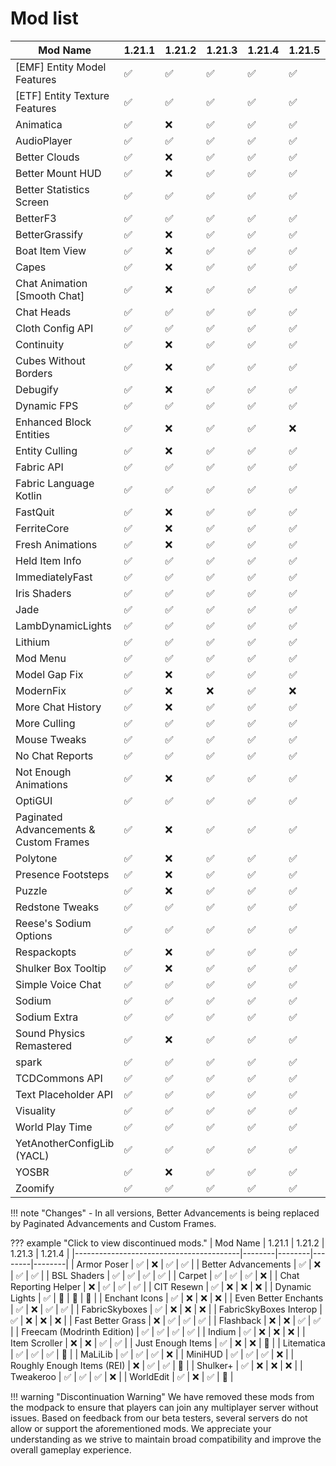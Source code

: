# Mod list

| Mod Name                                | 1.21.1 | 1.21.2 | 1.21.3 | 1.21.4 | 1.21.5 | 1.21.6 | 1.21.7 | 1.21.8 | 1.21.9 |
|-----------------------------------------|--------|--------|--------|--------|--------|--------|--------|--------|--------|
| [EMF] Entity Model Features             | ✅     | ✅     | ✅     | ✅     | ✅     | ✅     | ✅     | ✅     | ❌     |
| [ETF] Entity Texture Features           | ✅     | ✅     | ✅     | ✅     | ✅     | ✅     | ✅     | ✅     | ❌     |
| Animatica                               | ✅     | ❌     | ✅     | ✅     | ✅     | ✅     | ✅     | ✅     | ❌     |
| AudioPlayer                             | ✅     | ✅     | ✅     | ✅     | ✅     | ✅     | ✅     | ✅     | ✅     |
| Better Clouds                           | ✅     | ❌     | ✅     | ✅     | ✅     | ✅     | ✅     | ✅     | ❌     |
| Better Mount HUD                        | ✅     | ❌     | ✅     | ✅     | ✅     | ✅     | ✅     | ✅     | ❌     |
| Better Statistics Screen                | ✅     | ✅     | ✅     | ✅     | ✅     | ✅     | ✅     | ✅     | ❌     |
| BetterF3                                | ✅     | ✅     | ✅     | ✅     | ✅     | ✅     | ✅     | ✅     | ❌     |
| BetterGrassify                          | ✅     | ❌     | ✅     | ✅     | ✅     | ✅     | ✅     | ✅     | ✅     |
| Boat Item View                          | ✅     | ❌     | ✅     | ✅     | ✅     | ✅     | ✅     | ✅     | ❌     |
| Capes                                   | ✅     | ❌     | ✅     | ✅     | ✅     | ✅     | ✅     | ✅     | ✅     |
| Chat Animation [Smooth Chat]            | ✅     | ❌     | ✅     | ✅     | ✅     | ✅     | ✅     | ✅     | ❌     |
| Chat Heads                              | ✅     | ✅     | ✅     | ✅     | ✅     | ✅     | ✅     | ✅     | ✅     |
| Cloth Config API                        | ✅     | ✅     | ✅     | ✅     | ✅     | ✅     | ✅     | ✅     | ✅     |
| Continuity                              | ✅     | ❌     | ✅     | ✅     | ✅     | ✅     | ✅     | ✅     | ❌     |
| Cubes Without Borders                   | ✅     | ❌     | ✅     | ✅     | ✅     | ✅     | ✅     | ✅     | ❌     |
| Debugify                                | ✅     | ❌     | ✅     | ✅     | ✅     | ❌     | ✅     | ✅     | ❌     |
| Dynamic FPS                             | ✅     | ✅     | ✅     | ✅     | ✅     | ✅     | ✅     | ✅     | ✅     |
| Enhanced Block Entities                 | ✅     | ❌     | ✅     | ✅     | ❌     | ❌     | ❌     | ❌     | ❌     |
| Entity Culling                          | ✅     | ❌     | ✅     | ✅     | ✅     | ✅     | ✅     | ✅     | ❌     |
| Fabric API                              | ✅     | ✅     | ✅     | ✅     | ✅     | ✅     | ✅     | ✅     | ✅     |
| Fabric Language Kotlin                  | ✅     | ✅     | ✅     | ✅     | ✅     | ✅     | ✅     | ✅     | ✅     |
| FastQuit                                | ✅     | ❌     | ✅     | ✅     | ✅     | ✅     | ✅     | ✅     | ❌     |
| FerriteCore                             | ✅     | ❌     | ✅     | ✅     | ✅     | ✅     | ✅     | ✅     | ❌     |
| Fresh Animations                        | ✅     | ❌     | ✅     | ✅     | ✅     | ✅     | ✅     | ✅     | ❌     |
| Held Item Info                          | ✅     | ✅     | ✅     | ✅     | ✅     | ✅     | ✅     | ✅     | ❌     |
| ImmediatelyFast                         | ✅     | ✅     | ✅     | ✅     | ✅     | ✅     | ✅     | ✅     | ✅     |
| Iris Shaders                            | ✅     | ✅     | ✅     | ✅     | ✅     | ✅     | ✅     | ✅     | ✅     |
| Jade                                    | ✅     | ✅     | ✅     | ✅     | ✅     | ✅     | ✅     | ✅     | ✅     |
| LambDynamicLights                       | ✅     | ✅     | ✅     | ✅     | ✅     | ✅     | ✅     | ✅     | ✅     |
| Lithium                                 | ✅     | ✅     | ✅     | ✅     | ✅     | ✅     | ✅     | ✅     | ✅     |
| Mod Menu                                | ✅     | ✅     | ✅     | ✅     | ✅     | ✅     | ✅     | ✅     | ❌     |
| Model Gap Fix                           | ✅     | ❌     | ✅     | ✅     | ✅     | ✅     | ✅     | ✅     | ❌     |
| ModernFix                               | ✅     | ❌     | ❌     | ✅     | ❌     | ❌     | ❌     | ❌     | ❌     |
| More Chat History                       | ✅     | ❌     | ✅     | ✅     | ✅     | ✅     | ✅     | ✅     | ✅     |
| More Culling                            | ✅     | ✅     | ✅     | ✅     | ✅     | ✅     | ✅     | ✅     | ✅     |
| Mouse Tweaks                            | ✅     | ✅     | ✅     | ✅     | ✅     | ✅     | ✅     | ✅     | ❌     |
| No Chat Reports                         | ✅     | ✅     | ✅     | ✅     | ✅     | ✅     | ✅     | ✅     | ❌     |
| Not Enough Animations                   | ✅     | ❌     | ✅     | ✅     | ✅     | ✅     | ✅     | ✅     | ❌     |
| OptiGUI                                 | ✅     | ✅     | ✅     | ✅     | ✅     | ✅     | ✅     | ✅     | ❌     |
| Paginated Advancements & Custom Frames  | ✅     | ❌     | ✅     | ✅     | ✅     | ✅     | ✅     | ✅     | ❌     |
| Polytone                                | ✅     | ❌     | ✅     | ✅     | ✅     | ❌     | ❌     | ✅     | ❌     |
| Presence Footsteps                      | ✅     | ❌     | ✅     | ✅     | ✅     | ❌     | ❌     | ✅     | ❌     |
| Puzzle                                  | ✅     | ❌     | ✅     | ✅     | ✅     | ✅     | ✅     | ✅     | ✅     |
| Redstone Tweaks                         | ✅     | ✅     | ✅     | ✅     | ✅     | ✅     | ✅     | ✅     | ❌     |
| Reese's Sodium Options                  | ✅     | ✅     | ✅     | ✅     | ✅     | ✅     | ✅     | ✅     | ❌     |
| Respackopts                             | ✅     | ❌     | ✅     | ✅     | ✅     | ✅     | ✅     | ✅     | ✅     |
| Shulker Box Tooltip                     | ✅     | ❌     | ✅     | ✅     | ✅     | ✅     | ✅     | ✅     | ✅     |
| Simple Voice Chat                       | ✅     | ✅     | ✅     | ✅     | ✅     | ✅     | ✅     | ✅     | ✅     |
| Sodium                                  | ✅     | ✅     | ✅     | ✅     | ✅     | ✅     | ✅     | ✅     | ✅     |
| Sodium Extra                            | ✅     | ✅     | ✅     | ✅     | ✅     | ✅     | ✅     | ✅     | ❌     |
| Sound Physics Remastered                | ✅     | ❌     | ✅     | ✅     | ✅     | ✅     | ✅     | ✅     | ✅     |
| spark                                   | ✅     | ✅     | ✅     | ✅     | ✅     | ✅     | ✅     | ✅     | ✅     |
| TCDCommons API                          | ✅     | ✅     | ✅     | ✅     | ✅     | ✅     | ✅     | ✅     | ❌     |
| Text Placeholder API                    | ✅     | ✅     | ✅     | ✅     | ✅     | ✅     | ✅     | ✅     | ❌     |
| Visuality                               | ✅     | ✅     | ✅     | ✅     | ✅     | ✅     | ✅     | ✅     | ✅     |
| World Play Time                         | ✅     | ✅     | ✅     | ✅     | ✅     | ❌     | ❌     | ❌     | ❌     |
| YetAnotherConfigLib (YACL)              | ✅     | ✅     | ✅     | ✅     | ✅     | ✅     | ✅     | ✅     | ❌     |
| YOSBR                                   | ✅     | ❌     | ✅     | ✅     | ✅     | ✅     | ✅     | ✅     | ✅     |
| Zoomify                                 | ✅     | ✅     | ✅     | ✅     | ✅     | ✅     | ✅     | ✅     | ✅     |

!!! note "Changes"
    - In all versions, Better Advancements is being replaced by Paginated Advancements and Custom Frames.

??? example "Click to view discontinued mods."
    | Mod Name                                | 1.21.1 | 1.21.2 | 1.21.3 | 1.21.4 |
    |-----------------------------------------|--------|--------|--------|--------|
    | Armor Poser                             | ✅     | ❌     | ✅     | ✅     |
    | Better Advancements                     | ✅     | ❌     | ✅     | ✅     |
    | BSL Shaders                             | ✅     | ✅     | ✅     | ✅     |
    | Carpet                                  | ✅     | ✅     | ✅     | ❌     |
    | Chat Reporting Helper                   | ❌     | ✅     | ✅     | ✅     |
    | CIT Resewn                              | ✅     | ❌     | ❌     | ❌     |
    | Dynamic Lights                          | ✅     | 🛑     | 🛑     | 🛑     |
    | Enchant Icons                           | ✅     | ❌     | ❌     | ❌     |
    | Even Better Enchants                    | ✅     | ❌     | ✅     | ✅     |
    | FabricSkyboxes                          | ✅     | ❌     | ❌     | ❌     |
    | FabricSkyBoxes Interop                  | ✅     | ❌     | ❌     | ❌     |
    | Fast Better Grass                       | ❌     | ✅     | ✅     | ✅     |
    | Flashback                               | ❌     | ❌     | ✅     | ✅     |
    | Freecam (Modrinth Edition)              | ✅     | ✅     | ✅     | ✅     |
    | Indium                                  | ✅     | ❌     | ❌     | ❌     |
    | Item Scroller                           | ❌     | ❌     | ✅     | ✅     |
    | Just Enough Items                       | ✅     | ❌     | ❌     | 🛑     |
    | Litematica                              | ✅     | ✅     | ✅     | 🛑     |
    | MaLiLib                                 | ✅     | ✅     | ✅     | ❌     |
    | MiniHUD                                 | ✅     | ✅     | ✅     | ❌     |
    | Roughly Enough Items (REI)              | ❌     | ✅     | ✅     | 🛑     |
    | Shulker+                                | ✅     | ❌     | ❌     | ❌     |
    | Tweakeroo                               | ✅     | ✅     | ✅     | ❌     |
    | WorldEdit                               | ✅     | ❌     | ✅     | 🛑     |

!!! warning "Discontinuation Warning"
    We have removed these mods from the modpack to ensure that players can join any multiplayer server without issues. Based on feedback from our beta testers, several servers do not allow or support the aforementioned mods. We appreciate your understanding as we strive to maintain broad compatibility and improve the overall gameplay experience.
